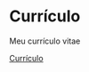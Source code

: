 # Currículo
Meu currículo vitae

[Currículo](https://drive.google.com/file/d/1JC4pKVG2nlwurRA4OvZOdahnt-BdG-4y/view?usp=sharing "Clique e acesse agora!")
